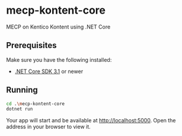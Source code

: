 # mecp-kontent-core

MECP on Kentico Kontent using .NET Core

## Prerequisites

Make sure you have the following installed:

- [.NET Core SDK 3.1](https://www.microsoft.com/net/core) or newer

## Running

```bash
cd .\mecp-kontent-core
dotnet run
```

Your app will start and be available at [http://localhost:5000](http://localhost:5000). Open the address in your browser to view it.